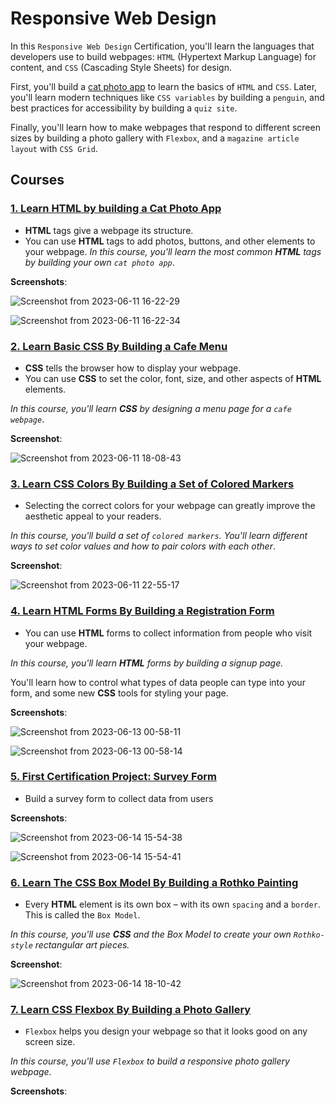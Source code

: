 # Responsive Web Design

In this `Responsive Web Design` Certification, you'll learn the languages that developers use to build webpages: `HTML` (Hypertext Markup Language) for content, and `CSS` (Cascading Style Sheets) for design.

First, you'll build a [cat photo app](./cat_photo_app.html) to learn the basics of `HTML` and `CSS`. Later, you'll learn modern techniques like `CSS variables` by building a `penguin`, and best practices for accessibility by building a `quiz site`.

Finally, you'll learn how to make webpages that respond to different screen sizes by building a photo gallery with `Flexbox`, and a `magazine article layout` with `CSS Grid`.

## Courses

### [1. Learn HTML by building a Cat Photo App](./cat-photo-app)

* **HTML** tags give a webpage its structure. 
* You can use **HTML** tags to add photos, buttons, and other elements to your webpage.
*In this course, you'll learn the most common **HTML** tags by building your own `cat photo app`*.

**Screenshots**:

![Screenshot from 2023-06-11 16-22-29](https://github.com/samuelselasi/free_code_camp/assets/85158665/a448327a-4ded-46db-bb7d-a669f31c05e8)

![Screenshot from 2023-06-11 16-22-34](https://github.com/samuelselasi/free_code_camp/assets/85158665/f8bf53ad-04e3-4d83-8272-9dab0fba4a33)


### [2. Learn Basic CSS By Building a Cafe Menu](./cafe-menu)

* **CSS** tells the browser how to display your webpage.
* You can use **CSS** to set the color, font, size, and other aspects of **HTML** elements.

*In this course, you'll learn **CSS** by designing a menu page for a `cafe webpage`*.

**Screenshot**:

![Screenshot from 2023-06-11 18-08-43](https://github.com/samuelselasi/free_code_camp/assets/85158665/91171cd7-e859-43ce-a71d-376814910608)

### [3. Learn CSS Colors By Building a Set of Colored Markers](./colored-markers)

* Selecting the correct colors for your webpage can greatly improve the aesthetic appeal to your readers.

*In this course, you'll build a set of `colored markers`. You'll learn different ways to set color values and how to pair colors with each other*.

**Screenshot**:

![Screenshot from 2023-06-11 22-55-17](https://github.com/samuelselasi/free_code_camp/assets/85158665/47073eb9-b6a4-4c96-92e1-db2198afb453)

### [4. Learn HTML Forms By Building a Registration Form](./registration-fom)

* You can use **HTML** forms to collect information from people who visit your webpage.

*In this course, you'll learn **HTML** forms by building a signup page.* 

You'll learn how to control what types of data people can type into your form, and some new **CSS** tools for styling your page.

**Screenshots**:

![Screenshot from 2023-06-13 00-58-11](https://github.com/samuelselasi/free_code_camp/assets/85158665/54298fc0-9b78-4bbd-b665-2650d9f5a8ae)

![Screenshot from 2023-06-13 00-58-14](https://github.com/samuelselasi/free_code_camp/assets/85158665/42262303-f2da-4145-92bf-81a492035cb2)

### [5. First Certification Project: Survey Form](./survey-form)

* Build a survey form to collect data from users

**Screenshots**:

![Screenshot from 2023-06-14 15-54-38](https://github.com/samuelselasi/free_code_camp/assets/85158665/a1323635-fbab-40b7-8688-96d0c3c99bdd)

![Screenshot from 2023-06-14 15-54-41](https://github.com/samuelselasi/free_code_camp/assets/85158665/9d00aa57-2b20-4af6-8955-e4f8c941db59)


### [6. Learn The CSS Box Model By Building a Rothko Painting](./rothko-painting)

* Every **HTML** element is its own box – with its own `spacing` and a `border`. This is called the `Box Model`.

*In this course, you'll use **CSS** and the Box Model to create your own `Rothko-style` rectangular art pieces.*

**Screenshot**:

![Screenshot from 2023-06-14 18-10-42](https://github.com/samuelselasi/free_code_camp/assets/85158665/2aed6908-b089-4cd4-b1f0-ccba5bac75f1)


### [7. Learn CSS Flexbox By Building a Photo Gallery](./photo-gallery)

* `Flexbox` helps you design your webpage so that it looks good on any screen size.

*In this course, you'll use `Flexbox` to build a responsive photo gallery webpage.*

**Screenshots**:

